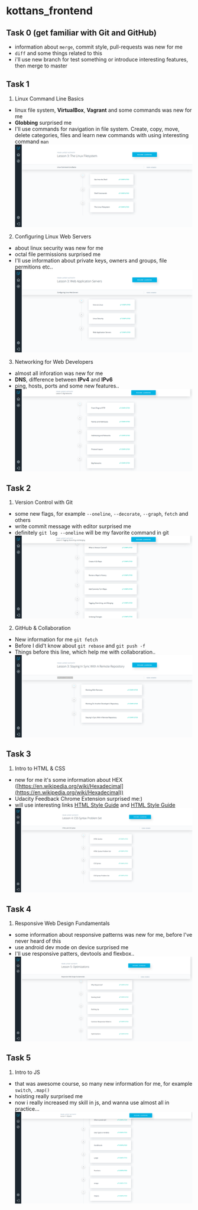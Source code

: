 # kottans_frontend

## Task 0 (get familiar with Git and GitHub) ##
- information about `merge`, commit style, pull-requests was new for me
- `diff` and some things related to this
- i'll use new branch for test something or introduce interesting features, then merge to master


## Task 1 ##
1. Linux Command Line Basics
- linux file system, **VirtualBox**, **Vagrant** and some commands was new for me
- **Globbing** surprised me
- I'll use commands for navigation in file system. Create, copy, move, delete categories, files and learn new commands with using interesting command `man`
![Linux Command Line screenshot](/task_01/linux-command-line.png)
2. Configuring Linux Web Servers
- about linux security was new for me
- octal file permissions surprised me
- I'll use information about private keys, owners and groups, file permitions etc..
![Configuring Linux Web Servers screenshot](/task_01/configuring-linux-web-servers.png)
3. Networking for Web Developers
- almost all inforation was new for me
- **DNS**, difference between **IPv4** and **IPv6**
- ping, hosts, ports and some new features..
![Networking for Web Developers screenshot](/task_01/networking-for-web-developers.png)


## Task 2 ##
1. Version Control with Git
- some new flags, for example `--oneline`, `--decorate`, `--graph`, `fetch` and others
- write commit message with editor surprised me
- definitely `git log --oneline` will be my favorite command in git
![Version Control with Git screenshot](/task_02/version-control-with-git.png)
2. GitHub & Collaboration
- New information for me `git fetch`
- Before I did't know about `git rebase` and `git push -f`
- Things before this line, which help me with collaboration..
![GitHub & Collaboration screeenshot](/task_02/github-collaboration.png)


## Task 3 ##
1. Intro to HTML & CSS
- new for me it's some information about HEX ([https://en.wikipedia.org/wiki/Hexadecimal](https://en.wikipedia.org/wiki/Hexadecimal))
- Udacity Feedback Chrome Extension surprised me:)
- will use interesting links [HTML Style Guide](http://udacity.github.io/frontend-nanodegree-styleguide/index.html) and [HTML Style Guide](http://udacity.github.io/frontend-nanodegree-styleguide/css.html)
![HTML and CSS Syntax screeenshot](/task_03/html-and-css-syntax.png)

## Task 4 ##
1. Responsive Web Design Fundamentals
- some information about responsive patterns was new for me, before I've never heard of this
- use android dev mode on device surprised me
- I'll use responsive patters, devtools and flexbox..
![Responsive Web Design Fundamentals screeenshot](/task_04/responsive-web-design-fundamentals.png)

## Task 5 ##
1. Intro to JS
- that was awesome course, so many new information for me, for example `switch`, `.map()`
- hoisting really surprised me
- now i really increased my skill in js, and wanna use almost all in practice...
![Intro to JS screeenshot](/task_05/intro-to-js.png)